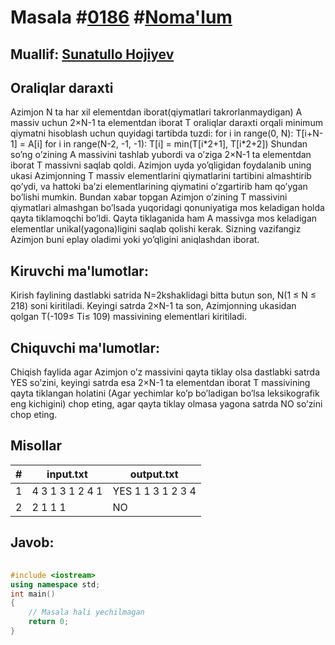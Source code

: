 
<h1>Masala #<a href="https://robocontest.uz/tasks/0186">0186</a> #<a href="https://robocontest.uz/tasks?category=1">Noma'lum</a></h1>
<h2> Muallif: <a href="https://robocontest.uz/profile/sunnat">Sunatullo Hojiyev</a></h2>
<h2>Oraliqlar daraxti</h2>
<p>Azimjon N ta har xil elementdan iborat(qiymatlari takrorlanmaydigan) A massiv uchun 2×N-1 ta elementdan iborat T oraliqlar daraxti orqali minimum qiymatni hisoblash uchun quyidagi tartibda tuzdi:
for i in range(0, N): T[i+N-1] = A[i]
for i in range(N-2, -1, -1): T[i] = min(T[i*2+1], T[i*2+2])
Shundan so’ng o’zining A massivini tashlab yubordi va o’ziga 2×N-1 ta elementdan iborat T massivni saqlab qoldi. Azimjon uyda yo’qligidan foydalanib uning ukasi Azimjonning T massiv elementlarini qiymatlarini tartibini almashtirib qo’ydi, va hattoki ba’zi elementlarining qiymatini o’zgartirib ham qo’ygan bo’lishi mumkin. Bundan xabar topgan Azimjon o’zining T massivini qiymatlari almashgan bo’lsada yuqoridagi qonuniyatiga mos keladigan holda qayta tiklamoqchi bo’ldi. Qayta tiklaganida ham A massivga mos keladigan elementlar unikal(yagona)ligini saqlab qolishi kerak. Sizning vazifangiz Azimjon buni eplay oladimi yoki yo’qligini aniqlashdan iborat.</p>
<h2>Kiruvchi ma'lumotlar:</h2>
<p>Kirish faylining dastlabki satrida N=2kshaklidagi bitta butun son, N(1 ≤ N ≤ 218) soni kiritiladi. Keyingi satrda 2×N-1 ta son, Azimjonning ukasidan qolgan T(-109≤ Ti≤ 109) massivining elementlari kiritiladi.</p>
<h2>Chiquvchi ma'lumotlar:</h2>
<p>Chiqish faylida agar Azimjon o’z massivini qayta tiklay olsa dastlabki satrda YES so’zini, keyingi satrda esa 2×N-1 ta elementdan iborat T massivining qayta tiklangan holatini (Agar yechimlar ko’p bo’ladigan bo’lsa leksikografik eng kichigini) chop eting, agar qayta tiklay olmasa yagona satrda NO so’zini chop eting.</p>
<h2>Misollar</h2>
<table>
    <thead>
        <tr>
            <th>#</th>
            <th>input.txt</th>
            <th>output.txt</th>
        </tr>
    </thead>
    <tbody>
            <tr>
                <td>1</td>
                <td>4
3 1 3 1 2 4 1</td>
                <td>YES
1 1 3 1 2 3 4</td>
            </tr>
            <tr>
                <td>2</td>
                <td>2
1 1 1</td>
                <td>NO</td>
            </tr>
    </tbody>
    </table>
    
<h2>Javob:</h2>

######
```cpp
#include <iostream>
using namespace std;
int main()
{
    // Masala hali yechilmagan
    return 0;
}
```
